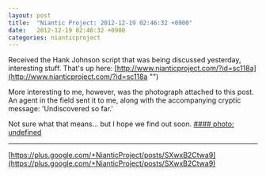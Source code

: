 ```yaml
---
layout: post
title:  "Niantic Project: 2012-12-19 02:46:32 +0900"
date:   2012-12-19 02:46:32 +0900
categories: nianticproject
---
```

Received the Hank Johnson script that was being discussed yesterday, interesting stuff. That's up here: [http://www.nianticproject.com/?id=sc118a](http://www.nianticproject.com/?id=sc118a "")

More interesting to me, however, was the photograph attached to this post. An agent in the field sent it to me, along with the accompanying cryptic message: 'Undiscovered so far.'

Not sure what that means... but I hope we find out soon.
[#### photo: undefined](https://lh6.googleusercontent.com/-xd8IHvel7Ik/UNCrtkgna5I/AAAAAAAAAV0/ESVoQz5dkwA/w288-h288/undiscovered.jpg "")
- - -
[https://plus.google.com/+NianticProject/posts/SXwxB2Ctwa9](https://plus.google.com/+NianticProject/posts/SXwxB2Ctwa9)
